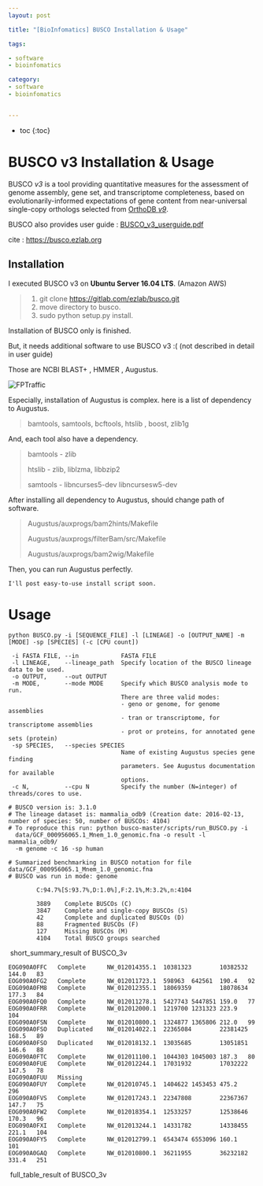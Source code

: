 ```yaml
---
layout: post

title: "[BioInfomatics] BUSCO Installation & Usage"

tags:

- software
- bioinfomatics

category:
- software
- bioinfomatics


---
```

* toc
{:toc}


# BUSCO v3 Installation & Usage

BUSCO *v3* is a tool providing quantitative measures for the assessment of genome assembly, gene set, and transcriptome completeness, based on evolutionarily-informed expectations of gene content from near-universal single-copy orthologs selected from [OrthoDB *v9*](http://orthodb.org/).

BUSCO also provides user guide : [BUSCO_v3_userguide.pdf](https://gitlab.com/ezlab/busco/blob/master/BUSCO_v3_userguide.pdf)

cite : https://busco.ezlab.org



## Installation

I executed BUSCO v3 on **Ubuntu Server 16.04 LTS**. (Amazon AWS)

> 1. git clone https://gitlab.com/ezlab/busco.git
> 2. move directory to busco.
> 3. sudo python setup.py install.

Installation of BUSCO only is finished.

But, it needs additional software to use BUSCO v3 :(   (not described in detail in user guide)

Those are NCBI BLAST+ , HMMER , Augustus.

![FPTraffic](https://i-h1.pinimg.com/564x/6c/99/a0/6c99a0b8d272be67d80c5230ebadae61.jpg)



Especially, installation of Augustus is complex. here is a list of dependency to Augustus.

> bamtools, samtools, bcftools, htslib , boost, zlib1g 

And, each tool also have a dependency.

> bamtools - zlib 
>
> htslib - zlib, liblzma, libbzip2
>
> samtools - libncurses5-dev libncursesw5-dev

After installing all dependency to Augustus, should change path of software.

> Augustus/auxprogs/bam2hints/Makefile
>
> Augustus/auxprogs/filterBam/src/Makefile
>
> Augustus/auxprogs/bam2wig/Makefile

Then, you can run Augustus perfectly. 



```
I'll post easy-to-use install script soon.
```





# Usage

```
python BUSCO.py -i [SEQUENCE_FILE] -l [LINEAGE] -o [OUTPUT_NAME] -m [MODE] -sp [SPECIES] (-c [CPU count])

 -i FASTA FILE, --in 			FASTA FILE
 -l LINEAGE,    --lineage_path  Specify location of the BUSCO lineage data to be used.
 -o OUTPUT,     --out OUTPUT
 -m MODE,       --mode MODE     Specify which BUSCO analysis mode to run.
                                There are three valid modes:
                                - geno or genome, for genome assemblies 
                                - tran or transcriptome, for transcriptome assemblies 
                                - prot or proteins, for annotated gene sets (protein) 
 -sp SPECIES,   --species SPECIES  
                                Name of existing Augustus species gene finding 
                                parameters. See Augustus documentation for available 
                                options.
 -c N,          --cpu N         Specify the number (N=integer) of threads/cores to use.
```



```
# BUSCO version is: 3.1.0
# The lineage dataset is: mammalia_odb9 (Creation date: 2016-02-13, number of species: 50, number of BUSCOs: 4104)
# To reproduce this run: python busco-master/scripts/run_BUSCO.py -i 
  data/GCF_000956065.1_Mnem_1.0_genomic.fna -o result -l mammalia_odb9/ 
  -m genome -c 16 -sp human

# Summarized benchmarking in BUSCO notation for file data/GCF_000956065.1_Mnem_1.0_genomic.fna
# BUSCO was run in mode: genome

        C:94.7%[S:93.7%,D:1.0%],F:2.1%,M:3.2%,n:4104

        3889    Complete BUSCOs (C)
        3847    Complete and single-copy BUSCOs (S)
        42      Complete and duplicated BUSCOs (D)
        88      Fragmented BUSCOs (F)
        127     Missing BUSCOs (M)
        4104    Total BUSCO groups searched

```

​								short_summary_result of BUSCO_3v

```
EOG090A0FFC   Complete      NW_012014355.1  10381323        10382532        144.0   83
EOG090A0FG2   Complete      NW_012011723.1  598963  642561  190.4   92
EOG090A0FM8   Complete      NW_012012355.1  18069359        18078634        177.3   84
EOG090A0FQ0   Complete      NW_012011278.1  5427743 5447851 159.0   77
EOG090A0FRR   Complete      NW_012012000.1  1219700 1231323 223.9   104
EOG090A0FSN   Complete      NW_012010800.1  1324877 1365806 212.0   99
EOG090A0FSO   Duplicated    NW_012014022.1  22365084        22381425        168.5   89
EOG090A0FSO   Duplicated    NW_012018132.1  13035685        13051851        146.6   88
EOG090A0FTC   Complete      NW_012011100.1  1044303 1045003 187.3   80
EOG090A0FUE   Complete      NW_012012244.1  17031932        17032222        147.5   78
EOG090A0FUU   Missing
EOG090A0FUY   Complete      NW_012010745.1  1404622 1453453 475.2   296
EOG090A0FVS   Complete      NW_012017243.1  22347808        22367367        147.7   75
EOG090A0FW2   Complete      NW_012018354.1  12533257        12538646        170.3   96
EOG090A0FXI   Complete      NW_012013244.1  14331782        14338455        221.1   104
EOG090A0FY5   Complete      NW_012012799.1  6543474 6553096 160.1   101
EOG090A0GAQ   Complete      NW_012010800.1  36211955        36232182        331.4   251

```

​									full_table_result of BUSCO_3v
